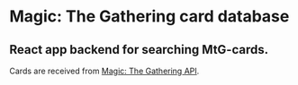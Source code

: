 # Magic: The Gathering card database

## React app backend for searching MtG-cards.

Cards are received from [Magic: The Gathering API](https://docs.magicthegathering.io/).